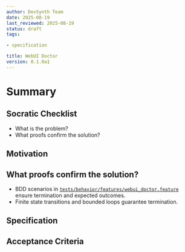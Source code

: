 ```yaml
---
author: DevSynth Team
date: 2025-08-19
last_reviewed: 2025-08-19
status: draft
tags:

- specification

title: WebUI Doctor
version: 0.1.0a1
---
```


<!--
Required metadata fields:
- author: document author
- date: creation date
- last_reviewed: last review date
- status: draft | review | published
- tags: search keywords
- title: short descriptive name
- version: specification version
-->

# Summary

## Socratic Checklist
- What is the problem?
- What proofs confirm the solution?

## Motivation

## What proofs confirm the solution?
- BDD scenarios in [`tests/behavior/features/webui_doctor.feature`](../../tests/behavior/features/webui_doctor.feature) ensure termination and expected outcomes.
- Finite state transitions and bounded loops guarantee termination.


## Specification

## Acceptance Criteria
